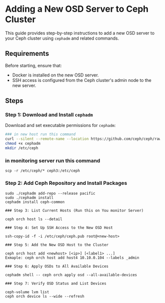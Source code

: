 # Adding a New OSD Server to Ceph Cluster

This guide provides step-by-step instructions to add a new OSD server to your Ceph cluster using `cephadm` and related commands.

## Requirements

Before starting, ensure that:
- Docker is installed on the new OSD server.
- SSH access is configured from the Ceph cluster's admin node to the new server.

## Steps

### Step 1: Download and Install `cephadm`

Download and set executable permissions for `cephadm`:

```bash
### in new host run this command
curl --silent --remote-name --location https://github.com/ceph/ceph/raw/pacific/src/cephadm/cephadm
chmod +x cephadm
mkdir /etc/ceph
```
### in monitoring server run this command
```
scp -r /etc/ceph/* ceph3:/etc/ceph
```
### Step 2: Add Ceph Repository and Install Packages
```
sudo ./cephadm add-repo --release pacific
sudo ./cephadm install
cephadm install ceph-common

### Step 3: List Current Hosts (Run this on You monitor Server)

ceph orch host ls --detail

### Step 4: Set Up SSH Access to the New OSD Host

ssh-copy-id -f -i /etc/ceph/ceph.pub root@<new-host>

### Step 5: Add the New OSD Host to the Cluster

ceph orch host add <newhost> [<ip>] [<label1> ...]
Exmaple: ceph orch host add host4 10.10.0.104 --labels _admin

### Step 6: Apply OSDs to All Available Devices

cephadm shell -- ceph orch apply osd --all-available-devices

### Step 7: Verify OSD Status and List Devices

ceph-volume lvm list
ceph orch device ls --wide --refresh
```


